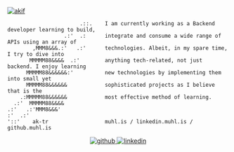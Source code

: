 [![akif](https://user-images.githubusercontent.com/62529128/201397039-536caecd-3b57-4096-8212-6c332edbfcda.png)](https://muhl.is)


```
                       .::.    I am currently working as a Backend developer learning to build,
                  .:'  .:      integrate and consume a wide range of APIs using an array of 
        ,MMM8&&&.:'   .:'      technologies. Albeit, in my spare time, I try to dive into 
       MMMMM88&&&&  .:'        anything tech-related, not just backend. I enjoy learning 
      MMMMM88&&&&&&:'          new technologies by implementing them into small yet  
      MMMMM88&&&&&&            sophisticated projects as I believe that is the 
    .:MMMMM88&&&&&&            most effective method of learning.
  .:'  MMMMM88&&&&
.:'   .:'MMM8&&&'
:'  .:'
'::'    ak-tr                  muhl.is / linkedin.muhl.is / github.muhl.is
```

<div align="center">
<a href="https://github.com/ak-tr" target="_blank">
<img src=https://img.shields.io/badge/github-%2324292e.svg?&style=for-the-badge&logo=github&logoColor=white alt=github style="margin-bottom: 5px;" />
</a>
<a href="https://linkedin.com/in/akif-karakus-59582b236" target="_blank">
<img src=https://img.shields.io/badge/linkedin-%231E77B5.svg?&style=for-the-badge&logo=linkedin&logoColor=white alt=linkedin style="margin-bottom: 5px;" />
</a>  
</div>  
  

